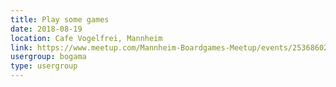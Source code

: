 ```yaml
---
title: Play some games
date: 2018-08-19
location: Cafe Vogelfrei, Mannheim
link: https://www.meetup.com/Mannheim-Boardgames-Meetup/events/253686028/
usergroup: bogama
type: usergroup
---
```

